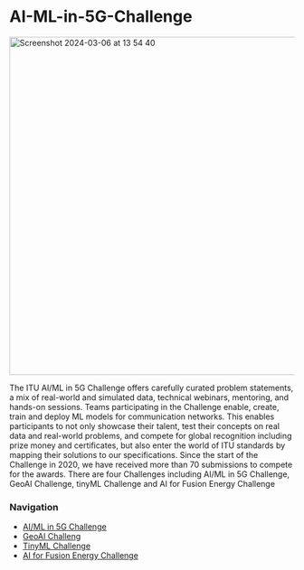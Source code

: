 # AI-ML-in-5G-Challenge
<img width="599" alt="Screenshot 2024-03-06 at 13 54 40" src="https://github.com/Carolynshexiu/AI-ML-in-5G-Challenge.github.io/assets/162329150/b9c4c891-7080-4a0d-9575-9b0d19ac574e">


The ITU AI/ML in 5G Challenge offers carefully curated problem statements, a mix of real-world and simulated data, technical webinars, mentoring, and hands-on sessions. Teams participating in the Challenge enable, create, train and deploy ML models for communication networks. This enables participants to not only showcase their talent, test their concepts on real data and real-world problems, and compete for global recognition including prize money and certificates, but also enter the world of ITU standards by mapping their solutions to our specifications.
Since the start of the Challenge in 2020, we have received more than 70 submissions to compete for the awards. There are four Challenges including AI/ML in 5G Challenge, GeoAI Challenge, tinyML Challenge and AI for Fusion Energy Challenge
<div class="sidebar">
    <h3>Navigation</h3>
    <ul>
        <li><a href="#AI/ML in 5G Challenge">AI/ML in 5G Challenge</a></li>
        <li><a href="#GeoAI Challenge">GeoAI Challeng</a></li>
        <li><a href="#TinyML Challenge">TinyML Challenge</a></li>
        <li><a href="#AI for Fusion Energy Challenge">AI for Fusion Energy Challenge</a></li>
    </ul>
</div>
